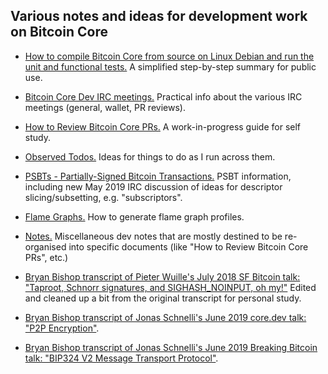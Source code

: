 ## Various notes and ideas for development work on Bitcoin Core

- [How to compile Bitcoin Core from source on Linux Debian and run the unit and functional tests.](how-to-compile-bitcoin-core-from-source-for-linux-debian.md) A simplified step-by-step summary for public use.

- [Bitcoin Core Dev IRC meetings.](bitcoin-core-dev-irc-meetings.txt) Practical info about the various IRC meetings (general, wallet, PR reviews).

- [How to Review Bitcoin Core PRs.](how-to-review-bitcoin-core-prs.md) A work-in-progress guide for self study.

- [Observed Todos.](observed-todos.txt) Ideas for things to do as I run across them.

- [PSBTs - Partially-Signed Bitcoin Transactions.](psbts.txt) PSBT information, including new May 2019 IRC discussion of ideas for descriptor slicing/subsetting, e.g. "subscriptors".

- [Flame Graphs.](flame-graphs.md) How to generate flame graph profiles.

- [Notes.](notes.txt) Miscellaneous dev notes that are mostly destined to be re-organised into specific documents (like "How to Review Bitcoin Core PRs", etc.)

- [Bryan Bishop transcript of Pieter Wuille's July 2018 SF Bitcoin talk: "Taproot, Schnorr signatures, and SIGHASH_NOINPUT, oh my!"](2018-07-09-pieter-wuille-taproot-schnorr-sigs-and-sighash-noinput.txt) Edited and cleaned up a bit from the original transcript for personal study.

- [Bryan Bishop transcript of Jonas Schnelli's June 2019 core.dev talk: "P2P Encryption"](2019-06-07-jonas-schnelli-p2p-encryption.txt).

- [Bryan Bishop transcript of Jonas Schnelli's June 2019 Breaking Bitcoin talk: "BIP324 V2 Message Transport Protocol"](2019-06-08-jonas-schnelli-bip324-v2-p2p.txt).
